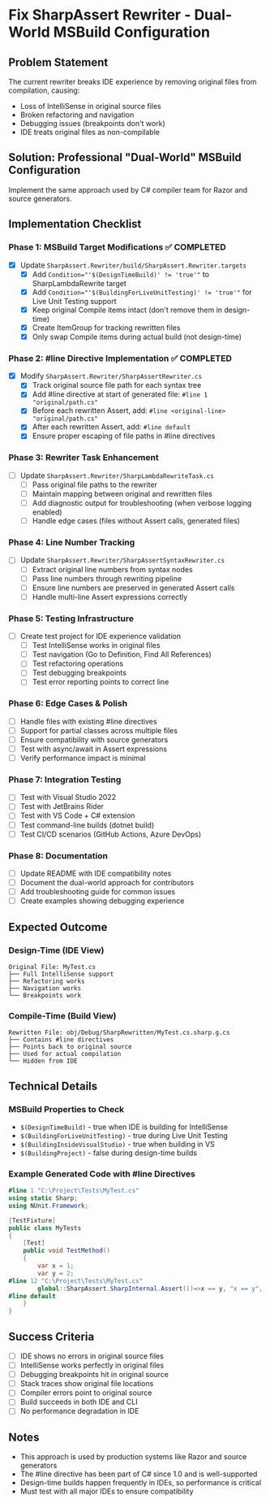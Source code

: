 # Fix SharpAssert Rewriter - Dual-World MSBuild Configuration

## Problem Statement
The current rewriter breaks IDE experience by removing original files from compilation, causing:
- Loss of IntelliSense in original source files
- Broken refactoring and navigation
- Debugging issues (breakpoints don't work)
- IDE treats original files as non-compilable

## Solution: Professional "Dual-World" MSBuild Configuration
Implement the same approach used by C# compiler team for Razor and source generators.

## Implementation Checklist

### Phase 1: MSBuild Target Modifications ✅ COMPLETED
- [x] Update `SharpAssert.Rewriter/build/SharpAssert.Rewriter.targets`
  - [x] Add `Condition="'$(DesignTimeBuild)' != 'true'"` to SharpLambdaRewrite target
  - [x] Add `Condition="'$(BuildingForLiveUnitTesting)' != 'true'"` for Live Unit Testing support  
  - [x] Keep original Compile items intact (don't remove them in design-time)
  - [x] Create ItemGroup for tracking rewritten files
  - [x] Only swap Compile items during actual build (not design-time)

### Phase 2: #line Directive Implementation ✅ COMPLETED
- [x] Modify `SharpAssert.Rewriter/SharpAssertRewriter.cs`
  - [x] Track original source file path for each syntax tree
  - [x] Add #line directive at start of generated file: `#line 1 "original/path.cs"`
  - [x] Before each rewritten Assert, add: `#line <original-line> "original/path.cs"`
  - [x] After each rewritten Assert, add: `#line default`
  - [x] Ensure proper escaping of file paths in #line directives

### Phase 3: Rewriter Task Enhancement
- [ ] Update `SharpAssert.Rewriter/SharpLambdaRewriteTask.cs`
  - [ ] Pass original file paths to the rewriter
  - [ ] Maintain mapping between original and rewritten files
  - [ ] Add diagnostic output for troubleshooting (when verbose logging enabled)
  - [ ] Handle edge cases (files without Assert calls, generated files)

### Phase 4: Line Number Tracking
- [ ] Update `SharpAssert.Rewriter/SharpAssertSyntaxRewriter.cs`
  - [ ] Extract original line numbers from syntax nodes
  - [ ] Pass line numbers through rewriting pipeline
  - [ ] Ensure line numbers are preserved in generated Assert calls
  - [ ] Handle multi-line Assert expressions correctly

### Phase 5: Testing Infrastructure
- [ ] Create test project for IDE experience validation
  - [ ] Test IntelliSense works in original files
  - [ ] Test navigation (Go to Definition, Find All References)
  - [ ] Test refactoring operations
  - [ ] Test debugging breakpoints
  - [ ] Test error reporting points to correct line

### Phase 6: Edge Cases & Polish
- [ ] Handle files with existing #line directives
- [ ] Support for partial classes across multiple files
- [ ] Ensure compatibility with source generators
- [ ] Test with async/await in Assert expressions
- [ ] Verify performance impact is minimal

### Phase 7: Integration Testing
- [ ] Test with Visual Studio 2022
- [ ] Test with JetBrains Rider
- [ ] Test with VS Code + C# extension
- [ ] Test command-line builds (dotnet build)
- [ ] Test CI/CD scenarios (GitHub Actions, Azure DevOps)

### Phase 8: Documentation
- [ ] Update README with IDE compatibility notes
- [ ] Document the dual-world approach for contributors
- [ ] Add troubleshooting guide for common issues
- [ ] Create examples showing debugging experience

## Expected Outcome

### Design-Time (IDE View)
```
Original File: MyTest.cs
├── Full IntelliSense support
├── Refactoring works
├── Navigation works
└── Breakpoints work
```

### Compile-Time (Build View)
```
Rewritten File: obj/Debug/SharpRewritten/MyTest.cs.sharp.g.cs
├── Contains #line directives
├── Points back to original source
├── Used for actual compilation
└── Hidden from IDE
```

## Technical Details

### MSBuild Properties to Check
- `$(DesignTimeBuild)` - true when IDE is building for IntelliSense
- `$(BuildingForLiveUnitTesting)` - true during Live Unit Testing
- `$(BuildingInsideVisualStudio)` - true when building in VS
- `$(BuildingProject)` - false during design-time builds

### Example Generated Code with #line Directives
```csharp
#line 1 "C:\Project\Tests\MyTest.cs"
using static Sharp;
using NUnit.Framework;

[TestFixture]
public class MyTests
{
    [Test]
    public void TestMethod()
    {
        var x = 1;
        var y = 2;
#line 12 "C:\Project\Tests\MyTest.cs"
        global::SharpAssert.SharpInternal.Assert(()=>x == y, "x == y", @"C:\Project\Tests\MyTest.cs", 12);
#line default
    }
}
```

## Success Criteria
- [ ] IDE shows no errors in original source files
- [ ] IntelliSense works perfectly in original files
- [ ] Debugging breakpoints hit in original source
- [ ] Stack traces show original file locations
- [ ] Compiler errors point to original source
- [ ] Build succeeds in both IDE and CLI
- [ ] No performance degradation in IDE

## Notes
- This approach is used by production systems like Razor and source generators
- The #line directive has been part of C# since 1.0 and is well-supported
- Design-time builds happen frequently in IDEs, so performance is critical
- Must test with all major IDEs to ensure compatibility